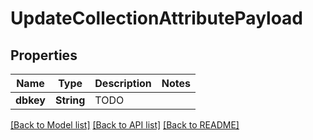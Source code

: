 # UpdateCollectionAttributePayload

## Properties

Name | Type | Description | Notes
------------ | ------------- | ------------- | -------------
**dbkey** | **String** | TODO | 

[[Back to Model list]](../README.md#documentation-for-models) [[Back to API list]](../README.md#documentation-for-api-endpoints) [[Back to README]](../README.md)


